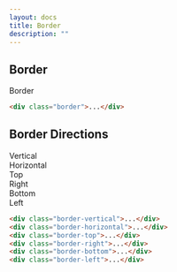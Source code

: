 ```yaml
---
layout: docs
title: Border
description: ""
---
```


## Border

<div class="padding-xs border">Border</div>

```html
<div class="border">...</div>
```

## Border Directions

<div class="padding-xs margin-bottom-xs border-vertical">Vertical</div>
<div class="padding-xs margin-bottom-xs border-horizontal">Horizontal</div>
<div class="padding-xs margin-bottom-xs border-top">Top</div>
<div class="padding-xs margin-bottom-xs border-right">Right</div>
<div class="padding-xs margin-bottom-xs border-bottom">Bottom</div>
<div class="padding-xs border-left">Left</div>

```html
<div class="border-vertical">...</div>
<div class="border-horizontal">...</div>
<div class="border-top">...</div>
<div class="border-right">...</div>
<div class="border-bottom">...</div>
<div class="border-left">...</div>
```
